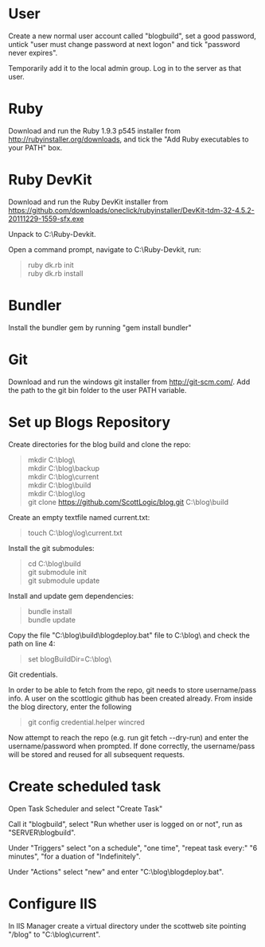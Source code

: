 User
====

Create a new normal user account called "blogbuild", set a good password, untick "user must change password at next logon" and tick "password never expires".

Temporarily add it to the local admin group.  Log in to the server as that user.

Ruby
====

Download and run the Ruby 1.9.3 p545 installer from http://rubyinstaller.org/downloads, and tick the "Add Ruby executables to your PATH" box.

Ruby DevKit
===========

Download and run the Ruby DevKit installer from https://github.com/downloads/oneclick/rubyinstaller/DevKit-tdm-32-4.5.2-20111229-1559-sfx.exe

Unpack to C:\Ruby-Devkit\.

Open a command prompt, navigate to C:\Ruby-Devkit\, run:

> ruby dk.rb init  
> ruby dk.rb install  

Bundler
=======

Install the bundler gem by running "gem install bundler"

Git
===

Download and run the windows git installer from http://git-scm.com/.  Add the path to the git bin folder to the user PATH variable.

Set up Blogs Repository
=======================

Create directories for the blog build and clone the repo:

> mkdir C:\blog\  
> mkdir C:\blog\backup  
> mkdir C:\blog\current  
> mkdir C:\blog\build  
> mkdir C:\blog\log  
> git clone https://github.com/ScottLogic/blog.git C:\blog\build  

Create an empty textfile named current.txt:
> touch C:\blog\log\current.txt  

Install the git submodules:

> cd C:\blog\build  
> git submodule init  
> git submodule update  

Install and update gem dependencies:

> bundle install  
> bundle update  

Copy the file "C:\blog\build\blogdeploy.bat" file to C:\blog\ and check the path on line 4:

> set blogBuildDir=C:\blog\  

Git credentials.  

In order to be able to fetch from the repo, git needs to store username/pass info. 
A user on the scottlogic github has been created already. From inside the blog directory, enter the following

> git config credential.helper wincred  

Now attempt to reach the repo (e.g. run git fetch --dry-run) and enter the username/password when prompted.
If done correctly, the username/pass will be stored and reused for all subsequent requests.

Create scheduled task
=====================

Open Task Scheduler and select "Create Task"

Call it "blogbuild", select "Run whether user is logged on or not", run as "SERVER\blogbuild".

Under "Triggers" select "on a schedule", "one time", "repeat task every:" "6 minutes", "for a duation of "Indefinitely".

Under "Actions" select "new" and enter "C:\blog\blogdeploy.bat".

Configure IIS
=============

In IIS Manager create a virtual directory under the scottweb site pointing "/blog" to "C:\blog\current".

